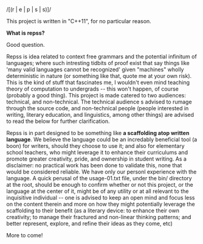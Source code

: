 /[(r | e | p | s | s)]/

This project is written in "C++11", for no particular reason.

**What is repss?**

  Good question.

  Repss is idea related to context free grammars and the potential infinitum of languages; where such intresting tidbits
  of proof exist that say things like 'many valid languages cannot be recognized' given "machines" wholly deterministic in nature
  (or something like that, quote me at your own risk). This is the kind of stuff that fascinates me, I wouldn't even mind teaching theory 
  of computation to undergrads -- this won't happen, of course (probably a good thing). This project is made catered to two audiences: technical,
  and non-technical. The technical audience s advised to rumage through the source code, and non-technical people (people interested in writing,
  literary education, and linguistics, among other things) are advised to read the below for further clarification.
    
    
  Repss is in part designed to be something like **a scaffolding atop written language**. We believe the language could be an incredably beneficial tool (a boon)
  for writers, should they choose to use it; and also for elementary school teachers, who might leverage it to enhance their curriculums and promote greater 
  creativity, pride, and ownership in student writing. As a disclaimer: no practical work has been done to validate this, none that would be considered reliable.
  We have only our personl experience with the language. A quick perusal of the usage-01.txt file, under the bin/ directory at the root, should be enough to confirm
  whether or not this project, or the language at the center of it, might be of any utility or at all relevant to the inquisitive individual -- one is advised to keep
  an open mind and focus less on the content therein and more on how they might potentially leverage the scaffolding to their benefit (as a literary device: to enhance
  their own creativity; to manage their fractured and non-linear thinking patterns; and better represent, explore, and refine their ideas as they come, etc) 
  
  
  More to come!



